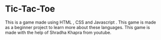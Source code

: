 # Tic-Tac-Toe
This is a game made using HTML , CSS and Javascript .  This game is made as a beginner project to learn more about these languages. This game is made with the help of Shradha Khapra from youtube.
